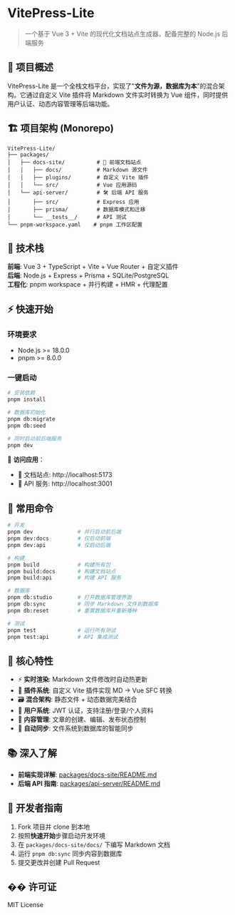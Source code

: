 # VitePress-Lite

> 一个基于 Vue 3 + Vite 的现代化文档站点生成器，配备完整的 Node.js 后端服务

## 🎯 项目概述

VitePress-Lite 是一个全栈文档平台，实现了"**文件为源，数据库为本**"的混合架构。它通过自定义 Vite 插件将 Markdown 文件实时转换为 Vue 组件，同时提供用户认证、动态内容管理等后端功能。

## 🏗️ 项目架构 (Monorepo)

```
VitePress-Lite/
├── packages/
│   ├── docs-site/          # 🎨 前端文档站点
│   │   ├── docs/           # Markdown 源文件
│   │   ├── plugins/        # 自定义 Vite 插件
│   │   └── src/            # Vue 应用源码
│   └── api-server/         # 🛠️ 后端 API 服务
│       ├── src/            # Express 应用
│       ├── prisma/         # 数据库模式和迁移
│       └── __tests__/      # API 测试
└── pnpm-workspace.yaml    # pnpm 工作区配置
```

## 🚀 技术栈

**前端**: Vue 3 + TypeScript + Vite + Vue Router + 自定义插件  
**后端**: Node.js + Express + Prisma + SQLite/PostgreSQL  
**工程化**: pnpm workspace + 并行构建 + HMR + 代理配置

## ⚡ 快速开始

### 环境要求

- Node.js >= 18.0.0
- pnpm >= 8.0.0

### 一键启动

```bash
# 安装依赖
pnpm install

# 数据库初始化
pnpm db:migrate
pnpm db:seed

# 同时启动前后端服务
pnpm dev
```

🎉 **访问应用**：

- 📖 文档站点: http://localhost:5173
- 🔌 API 服务: http://localhost:3001

## 📜 常用命令

```bash
# 开发
pnpm dev              # 并行启动前后端
pnpm dev:docs         # 仅启动前端
pnpm dev:api          # 仅启动后端

# 构建
pnpm build            # 构建所有包
pnpm build:docs       # 构建文档站点
pnpm build:api        # 构建 API 服务

# 数据库
pnpm db:studio        # 打开数据库管理界面
pnpm db:sync          # 同步 Markdown 文件到数据库
pnpm db:reset         # 重置数据库并重新播种

# 测试
pnpm test             # 运行所有测试
pnpm test:api         # API 集成测试
```

## 🎨 核心特性

- ⚡ **实时渲染**: Markdown 文件修改时自动热更新
- 🔌 **插件系统**: 自定义 Vite 插件实现 MD → Vue SFC 转换
- 🗃️ **混合架构**: 静态文件 + 动态数据完美结合
- 🔐 **用户系统**: JWT 认证，支持注册/登录/个人资料
- 📝 **内容管理**: 文章的创建、编辑、发布状态控制
- 🔄 **自动同步**: 文件系统到数据库的智能同步

## 📚 深入了解

- **前端实现详解**: [packages/docs-site/README.md](./packages/docs-site/README.md)
- **后端 API 指南**: [packages/api-server/README.md](./packages/api-server/README.md)

## 🤝 开发者指南

1. Fork 项目并 clone 到本地
2. 按照**快速开始**步骤启动开发环境
3. 在 `packages/docs-site/docs/` 下编写 Markdown 文档
4. 运行 `pnpm db:sync` 同步内容到数据库
5. 提交更改并创建 Pull Request

## �� 许可证

MIT License
